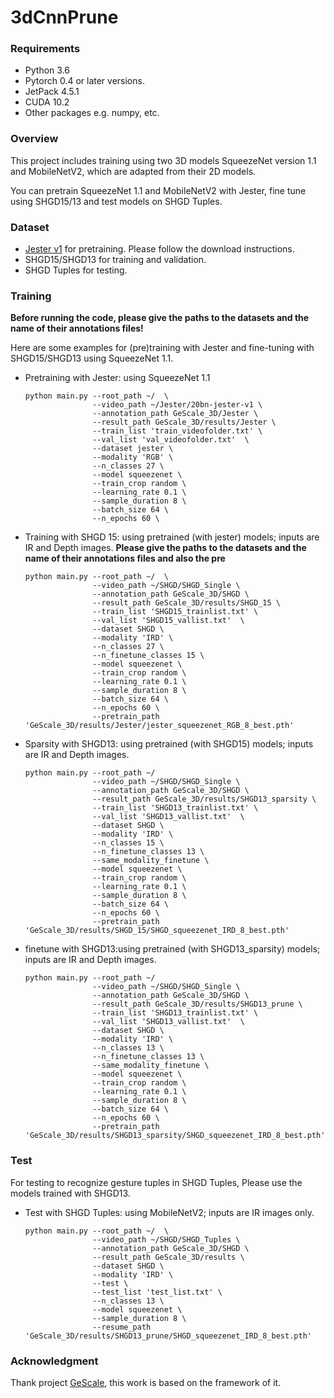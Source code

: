 # 3dCnnPrune

### Requirements

- Python 3.6
- Pytorch 0.4 or later versions.
- JetPack 4.5.1
- CUDA 10.2
- Other packages e.g. numpy, etc.

### Overview 

This project includes training using two 3D models SqueezeNet version 1.1 and MobileNetV2, which are adapted from their 2D models.

You can pretrain SqueezeNet 1.1 and MobileNetV2 with Jester, fine tune using SHGD15/13 and test models on SHGD Tuples.

### Dataset 

- [Jester v1](https://20bn.com/datasets/jester) for pretraining. Please follow the download instructions. 
- SHGD15/SHGD13 for training and validation. 
- SHGD Tuples for testing. 

### Training

**Before running the code, please give the paths to the datasets and the name of their annotations files!**

Here are some examples for (pre)training with Jester and fine-tuning with SHGD15/SHGD13 using SqueezeNet 1.1. 

- Pretraining with Jester: using SqueezeNet 1.1

  ```
  python main.py --root_path ~/  \
                 --video_path ~/Jester/20bn-jester-v1 \
                 --annotation_path GeScale_3D/Jester \
                 --result_path GeScale_3D/results/Jester \
                 --train_list 'train_videofolder.txt' \
                 --val_list 'val_videofolder.txt'  \
                 --dataset jester \
                 --modality 'RGB' \
                 --n_classes 27 \
                 --model squeezenet \
                 --train_crop random \
                 --learning_rate 0.1 \
                 --sample_duration 8 \
                 --batch_size 64 \
                 --n_epochs 60 \
  ```

- Training with SHGD 15: using pretrained (with jester) models; inputs are IR and Depth images.
**Please give the paths to the datasets and the name of their annotations files and also the pre**

  ```
  python main.py --root_path ~/  \
                 --video_path ~/SHGD/SHGD_Single \
                 --annotation_path GeScale_3D/SHGD \
                 --result_path GeScale_3D/results/SHGD_15 \
                 --train_list 'SHGD15_trainlist.txt' \
                 --val_list 'SHGD15_vallist.txt'  \
                 --dataset SHGD \
                 --modality 'IRD' \
                 --n_classes 27 \
                 --n_finetune_classes 15 \
                 --model squeezenet \
                 --train_crop random \
                 --learning_rate 0.1 \
                 --sample_duration 8 \
                 --batch_size 64 \
                 --n_epochs 60 \
                 --pretrain_path 'GeScale_3D/results/Jester/jester_squeezenet_RGB_8_best.pth' 
  ```

- Sparsity  with SHGD13: using pretrained (with SHGD15) models; inputs are IR and Depth images. 

  ```
  python main.py --root_path ~/  
                 --video_path ~/SHGD/SHGD_Single \
                 --annotation_path GeScale_3D/SHGD \
                 --result_path GeScale_3D/results/SHGD13_sparsity \
                 --train_list 'SHGD13_trainlist.txt' \
                 --val_list 'SHGD13_vallist.txt'  \
                 --dataset SHGD \
                 --modality 'IRD' \
                 --n_classes 15 \
                 --n_finetune_classes 13 \
                 --same_modality_finetune \
                 --model squeezenet \
                 --train_crop random \
                 --learning_rate 0.1 \
                 --sample_duration 8 \
                 --batch_size 64 \
                 --n_epochs 60 \
                 --pretrain_path 'GeScale_3D/results/SHGD_15/SHGD_squeezenet_IRD_8_best.pth'
  ```
- finetune with SHGD13:using pretrained (with SHGD13_sparsity) models; inputs are IR and Depth images.
  ```
  python main.py --root_path ~/  
                 --video_path ~/SHGD/SHGD_Single \
                 --annotation_path GeScale_3D/SHGD \
                 --result_path GeScale_3D/results/SHGD13_prune \
                 --train_list 'SHGD13_trainlist.txt' \
                 --val_list 'SHGD13_vallist.txt'  \
                 --dataset SHGD \
                 --modality 'IRD' \
                 --n_classes 13 \
                 --n_finetune_classes 13 \
                 --same_modality_finetune \
                 --model squeezenet \
                 --train_crop random \
                 --learning_rate 0.1 \
                 --sample_duration 8 \
                 --batch_size 64 \
                 --n_epochs 60 \
                 --pretrain_path 'GeScale_3D/results/SHGD13_sparsity/SHGD_squeezenet_IRD_8_best.pth'
  ```
### Test

For testing to recognize gesture tuples in SHGD Tuples, Please use the models trained with SHGD13. 

- Test with SHGD Tuples: using MobileNetV2; inputs are IR images only.

  ```
  python main.py --root_path ~/  \
                 --video_path ~/SHGD/SHGD_Tuples \
                 --annotation_path GeScale_3D/SHGD \
                 --result_path GeScale_3D/results \
                 --dataset SHGD \
                 --modality 'IRD' \
                 --test \
                 --test_list 'test_list.txt' \
                 --n_classes 13 \
                 --model squeezenet \
                 --sample_duration 8 \
                 --resume_path 'GeScale_3D/results/SHGD13_prune/SHGD_squeezenet_IRD_8_best.pth'
  ```

### Acknowledgment

Thank project [GeScale](https://github.com/yaorong0921/GeScale), this work is based on the framework of it.
